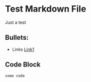 # Test Markdown File

Just a test

## Bullets:

* Links [Link1]( https://example.com)

## Code Block
```
some code
```